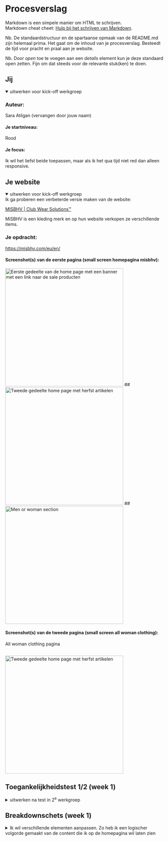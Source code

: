 
# Procesverslag
Markdown is een simpele manier om HTML te schrijven.  
Markdown cheat cheet: [Hulp bij het schrijven van Markdown](https://github.com/adam-p/markdown-here/wiki/Markdown-Cheatsheet).

Nb. De standaardstructuur en de spartaanse opmaak van de README.md zijn helemaal prima. Het gaat om de inhoud van je procesverslag. Besteedt de tijd voor pracht en praal aan je website.

Nb. Door *open* toe te voegen aan een *details* element kun je deze standaard open zetten. Fijn om dat steeds voor de relevante stuk(ken) te doen.





## Jij

<details open>
  <summary>uitwerken voor kick-off werkgroep</summary>

  ### Auteur:
  Sara Atilgan (vervangen door jouw naam)

  #### Je startniveau:
  Rood

  #### Je focus:
  Ik wil het liefst beide toepassen, maar als ik het qua tijd niet red dan alleen responsive.
 
</details>





## Je website

<details open>
  <summary>uitwerken voor kick-off werkgroep</summary>
  Ik ga proberen een verbeterde versie maken van de website: 

[MISBHV | Club Wear Solutions™](https://misbhv.com/eu/en/)

MiSBHV is een kleding merk en op hun website verkopen ze verschillende items.

  ### Je opdracht:
  https://misbhv.com/eu/en/

  #### Screenshot(s) van de eerste pagina (small screen homepagina misbhv): 
  <img src="readme-images/homescreen_1.jpg" width="375px" alt="Eerste gedeelte van de home page met een banner met een link naar de sale producten">
  ##
  <img src="readme-images/homescreen_2.jpg" width="375px" alt="Tweede gedeelte home page met herfst artikelen">
  ##
  <img src="readme-images/homescreen_5.jpg" width="375px" alt="Men or woman section">

  #### Screenshot(s) van de tweede pagina (small screen all woman clothing):
  All woman clothing pagina
  ##
  <img src="readme-images/pagina2_woman.jpg" width="375px" alt="Tweede gedeelte home page met herfst artikelen">
 
</details>



## Toegankelijkheidstest 1/2 (week 1)

<details>
  <summary>uitwerken na test in 2<sup>e</sup> werkgroep</summary>

  ### Bevindingen
  Lijst met je bevindingen die in de test naar voren kwamen:
  <ul>
  </ul>

</details>



## Breakdownschets (week 1)

<details>
  <summary>Ik wil verschillende elementen aanpassen. 
    Zo heb ik een logischer volgorde gemaakt van de content die ik op de homepagina wil laten zien</summary>

  ### Homepagina: 
  <img src="readme-images/breakdown_pagina1.jpg" width="375px" alt="breakdown van de hele home pagina">

<details>
  <summary>De tekst met ‘new in’ of ‘black week’ lijken op knoppen dus wil ik die veranderen in een label. 
    Verder wil ik ‘voeg toe aan winkelmand’ knoppen toevoegen.</summary>

  ### All woman clothing: 
  <img src="readme-images/breakdown_pagina2.jpg" width="375px" alt="breakdown van de tweede pagina">

<details>
  <summary>De menu items wil ik alleen verticaal aan de linkerkant uitlijnen. Verder wil ik deze links ook hover states geven en via mobiele formaat een state toepassen aan de links zodat de gebruiker weet op welke pagina hun zijn. </summary>

  ### Navigatie menu: 
  <img src="readme-images/menu_misbhv.png" width="375px" alt="menu">

</details>





## Voortgang 1 (week 2)

<details>
  <summary>Ik begon met het maken van een navigatie menu met alle items. Het begin ging een beetje stroef, omdat ik al een tijdje niet bezig ben geweest met coderen. Ik heb daarom ook veel onderzoek gedaan naar verschillende responsive nav menu’s. Voor mijn mobiele formaat wil ik gebruik maken van een hamburger menu. Het liefst zonder Javascript.</summary>

  ### Stand van zaken
  hier dit ging goed & dit was lastig (neem ook screenshots op van delen van je website en code)
  
  Na een tijdje zoeken kwam ik uit op een code voor een responsive hamburger menu via codepen: 
  
  Deze code begreep ik en ik wist deze goed toe te passen. Het probleem was is dat deze persoon block elementen gebruikt en ook display:float bij een block 
  element. Ik probeerde de code zelf een beetje aan te passen, zodat het wel semantisch correct is en geen fout meldingen geeft. Dit werkte niet. Ik kreeg 
  uiteindelijk ook mijn li elementen niet meer te zien. Ik had blijkbaar iets niet goed gedaan dus ben op zoek gegaan naar een andere code.
  
  bron hamburger menu codepen: [https://codepen.io/mutedblues/pen/MmPNPG](https://codepen.io/mutedblues/pen/MmPNPG)
</details>
<details>
Omdat er vaak gebruik wordt gemaakt van divs en heel veel classes vond ik het lastig om dit niet te gebruiken of weg te halen. Ik denk het de reden is dat sommige uitgewerkte code’s niet correct waren (vanwege verkeerde elementen selecteren in css). Ik heb namelijk gebruik gemaakt van een andere code (zie bron hieronder). In het begin ging het best prima, maar uiteindelijk gingen alle li elementen naar boven schuiven wanneer ik dus het menu ging uitklappen (iets met height en position te maken?). Ook gingen de hamburger menu lines raar bewegen en vormde ze geen x wanneer het menu is uitgeklapt. 

bron hamburger menu css: [https://alvarotrigo.com/blog/hamburger-menu-css](https://alvarotrigo.com/blog/hamburger-menu-css)

  <img src="readme-images/menu1.png" width="375px" alt="breakdown van de hele home pagina">

  <p>Orginele code:</p>

```css
@import url("https://fonts.googleapis.com/css2?family=Poppins:ital,wght@0,100;0,200;0,300;0,400;0,500;0,600;0,700;0,800;0,900;1,100;1,200;1,300;1,400;1,500;1,600;1,700;1,800;1,900&display=swap");

* {
  margin: 0;
  padding: 0;
  box-sizing: border-box;
}

body {
  font-family: "Poppins", sans-serif;
}

.container {
  max-width: 1050px;
  width: 90%;
  margin: auto;
}

.navbar {
  width: 100%;
  box-shadow: 0 1px 4px rgb(146 161 176 / 15%);
}

.nav-container {
  display: flex;
  justify-content: space-between;
  align-items: center;
  height: 62px;
}

.navbar .menu-items {
  display: flex;
}

.navbar .nav-container li {
  list-style: none;
}

.navbar .nav-container a {
  text-decoration: none;
  color: #0e2431;
  font-weight: 500;
  font-size: 1.2rem;
  padding: 0.7rem;
}

.navbar .nav-container a:hover{
    font-weight: bolder;
}

.nav-container {
  display: block;
  position: relative;
  height: 60px;
}

.nav-container .checkbox {
  position: absolute;
  display: block;
  height: 32px;
  width: 32px;
  top: 20px;
  left: 20px;
  z-index: 5;
  opacity: 0;
  cursor: pointer;
}

.nav-container .hamburger-lines {
  display: block;
  height: 26px;
  width: 32px;
  position: absolute;
  top: 17px;
  left: 20px;
  z-index: 2;
  display: flex;
  flex-direction: column;
  justify-content: space-between;
}

.nav-container .hamburger-lines .line {
  display: block;
  height: 4px;
  width: 100%;
  border-radius: 10px;
  background: #0e2431;
}

.nav-container .hamburger-lines .line1 {
  transform-origin: 0% 0%;
  transition: transform 0.4s ease-in-out;
}

.nav-container .hamburger-lines .line2 {
  transition: transform 0.2s ease-in-out;
}

.nav-container .hamburger-lines .line3 {
  transform-origin: 0% 100%;
  transition: transform 0.4s ease-in-out;
}

.navbar .menu-items {
  padding-top: 120px;
  box-shadow: inset 0 0 2000px rgba(255, 255, 255, .5);
  height: 100vh;
  width: 100%;
  transform: translate(-150%);
  display: flex;
  flex-direction: column;
  margin-left: -40px;
  padding-left: 50px;
  transition: transform 0.5s ease-in-out;
  text-align: center;
}

.navbar .menu-items li {
  margin-bottom: 1.2rem;
  font-size: 1.5rem;
  font-weight: 500;
}

.logo {
  position: absolute;
  top: 5px;
  right: 15px;
  font-size: 1.2rem;
  color: #0e2431;
}

.nav-container input[type="checkbox"]:checked ~ .menu-items {
  transform: translateX(0);
}

.nav-container input[type="checkbox"]:checked ~ .hamburger-lines .line1 {
  transform: rotate(45deg);
}

.nav-container input[type="checkbox"]:checked ~ .hamburger-lines .line2 {
  transform: scaleY(0);
}

.nav-container input[type="checkbox"]:checked ~ .hamburger-lines .line3 {
  transform: rotate(-45deg);
}

.nav-container input[type="checkbox"]:checked ~ .logo{
  display: none;
}
```
<details>
<p>Mijn eigen code:</p>

 <img src="readme-images/menu1.3.png" width="375px" alt="code eerste nav menu">

 ##
 
 <img src="readme-images/menu1.2.png" width="375px" alt="code tweede nav menu">

 ##

 <img src="readme-images/menu1.1.png" width="375px" alt="code derde nav menu">


</details>





## Voortgang 2 (week 3)

<details>
  <summary>Omdat ik wat achterliep, ben ik eerst gaan focussen op het rest van de content. Zo ben ik begonnen met het maken van mijn eerste section. Ik had als eerst position absolute en position relative toegepast. Dit werkte prima, maar dit is niet de juiste manier. Hier door kunnen elementen verplaatsen want ze zitten op elkaar en ze zijn gepositioneerd. </summary>

  ### Stand van zaken
  hier dit ging goed & dit was lastig (neem ook screenshots op van delen van je website en code)

   <img src="readme-images/section_blacweek1.png" width="375px" alt="section black week code">

  <p>Met hulp van Marten heb ik display grid gebruikt voor mijn section. Dit ging eerste instantie niet helemaal makkelijk, want de grid liet steeds extra rows zien terwijl ik de rows heb aangegeven met grid-template-rows. We wisten beide niet waar dit aan lag. </p>
  
   <img src="readme-images/schets1_marten.jpg" width="375px" alt="section black week code">
   ##
   <img src="readme-images/section_blackweek1.2.png" width="375px" alt="section black week code">
   ##
   <img src="readme-images/section_blackweek1.3.png" width="375px" alt="section black week code">

   <details>
   
<p>Ik ben vervolgens later nog is naar de code gaan kijken met Abby. Ik dacht misschien dat het aan de height lag en dat klopte ook.  Ik had de height weggehaald en de rows aangepast. Nu stond alles op de juiste plek.</p>
<img src="readme-images/section_blackweek1.4.png" width="375px" alt="section black week code">
##
<img src="readme-images/section_blackweek1.5.png" width="375px" alt="section black week code">
  

</details>





## Toegankelijkheidstest 2/2 (week 4)

<details>
  <summary>Tijdens de les hebben we met verschillende toegankelijkheidsbrillen gekeken naar onze gekozen websites. Hierbij heb ik met Abby een checklist ingevuld over toegankelijkheid.</summary>

<img src="readme-images/section_blackweek1.5.png" width="375px" alt="section black week code">
##
<img src="readme-images/section_blackweek1.5.png" width="375px" alt="section black week code">
##
<img src="readme-images/section_blackweek1.5.png" width="375px" alt="section black week code">
##
<img src="readme-images/section_blackweek1.5.png" width="375px" alt="section black week code">
##
<img src="readme-images/section_blackweek1.5.png" width="375px" alt="section black week code">


  

  ### Bevindingen
  Lijst met je bevindingen die in de test naar voren kwamen (geef ook aan wat er verbeterd is):
   <ul>
  <li>Er zijn vele vormen van slechtziend zijn</li>
    <li>Meerdere vormen van beperkt zijn</li>
    <li>Veel websites maken nog geen gebruik van een duidelijke opzet (code) voor screenreaders</li>
  </ul>

  <details>
  
  

</details>





## Voortgang 3 (week 4)

<details>
  <summary>uitwerken voor 3<sup>e</sup> voortgang</summary>

  ### Stand van zaken
  hier dit ging goed & dit was lastig (neem ook screenshots op van delen van je website en code)


  ### Agenda voor meeting
  samen met je groepje opstellen

  | student 1      | student 2          | student 3    | student 4        |
  | ---            | ---                | ---          | ---              |
  | dit bespreken  | en dit             | en ik dit    | en dan ik dat    |
  | en dat ook nog | dit als er tijd is | nog een punt | dit wil ik zeker |
  | ...            | ...                | ...          | ...              |


  ### Verslag van meeting
  hier na afloop snel de uitkomsten van de meeting vastleggen

  - punt 1
  - punt 2
  - nog een punt
  - ...

</details>





## Eindgesprek (week 5)

<details>
  <summary>uitwerken voor eindgesprek</summary>

  ### Je uitkomst - karakteristiek screenshots:
  <img src="readme-images/dummy-plaatje.jpg" width="375px" alt="uitomst opdracht 1">


  ### Dit ging goed/Heb ik geleerd: 
  Korte omschrijving met plaatjes

  <img src="readme-images/dummy-plaatje.jpg" width="375px" alt="top">


  ### Dit was lastig/Is niet gelukt:
  Korte omschrijving met plaatjes

  <img src="readme-images/dummy-plaatje.jpg" width="375px" alt="bummer">
</details>





## Bronnenlijst

<details open>
  <summary>continu bijhouden terwijl je werkt</summary>

  Nb. Wees specifiek ('css-tricks' als bron is bijv. niet specifiek genoeg). 
  Nb. ChatGpT en andere AI horen er ook bij.
  Nb. Vermeld de bronnen ook in je code.

  1. bron 1
  2. bron 2
  3. ...

</details>
